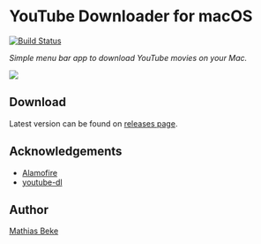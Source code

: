 #  YouTube Downloader for macOS

[![Build Status](https://travis-ci.com/DenBeke/YouTube-Downloader-for-macOS.svg?branch=master)](https://travis-ci.com/DenBeke/YouTube-Downloader-for-macOS)

*Simple menu bar app to download YouTube movies on your Mac.*


![](https://denbeke.be/blog/wp-content/uploads/2019/02/youtube-download.gif)


## Download

Latest version can be found on [releases page](https://github.com/DenBeke/YouTube-Downloader-for-macOS/releases).


## Acknowledgements

* [Alamofire](https://github.com/Alamofire/Alamofire)
* [youtube-dl](https://youtube-dl.org)


## Author

[Mathias Beke](https://denbeke.be)
